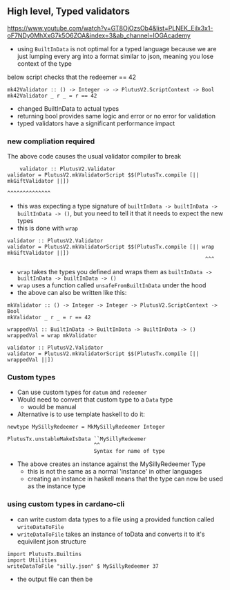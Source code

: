 ## High level, Typed validators
https://www.youtube.com/watch?v=GT8OjOzsOb4&list=PLNEK_Ejlx3x1-oF7NDy0MhXxG7k5O6ZOA&index=3&ab_channel=IOGAcademy

- using `BuiltInData` is not optimal for a typed language because we are just lumping every arg into a format similar to json, meaning you lose context of the type

below script checks that the redeemer == 42
```
mk42Validator :: () -> Integer -> -> PlutusV2.ScriptContext -> Bool
mk42Validator _ r _ = r == 42
```
- changed BuiltInData to actual types
- returning bool provides same logic and error or no error for validation
- typed validators have a significant performance impact

### new compliation required
The above code causes the usual validator compiler to break
```
    validator :: PlutusV2.Validator
validator = PlutusV2.mkValidatorScript $$(PlutusTx.compile [|| mkGiftValidator ||])
                                                                ^^^^^^^^^^^^^^
```
- this was expecting a type signature of `builtInData -> builtInData -> builtInData -> ()`, but you need to tell it that it needs to expect the new types
- this is done with `wrap`
```
validator :: PlutusV2.Validator
validator = PlutusV2.mkValidatorScript $$(PlutusTx.compile [|| wrap mkGiftValidator ||])
                                                                ^^^
```
- `wrap` takes the types you defined and wraps them as `builtInData -> builtInData -> builtInData -> ()`
- `wrap` uses a function called `unsafeFromBuiltInData` under the hood
- the above can also be written like this:

```
mkValidator :: () -> Integer -> Integer -> PlutusV2.ScriptContext -> Bool
mkValidator _ r _ = r == 42

wrappedVal :: BuiltInData -> BuiltInData -> BuiltInData -> ()
wrappedVal = wrap mkValidator

validator :: PlutusV2.Validator
validator = PlutusV2.mkValidatorScript $$(PlutusTx.compile [|| wrappedVal ||])
```

### Custom types
- Can use custom types for `datum` and `redeemer`
- Would need to convert that custom type to a `Data` type
  - would be manual
- Alternative is to use template haskell to do it:
```
newtype MySillyRedeemer = MkMySillyRedeemer Integer

PlutusTx.unstableMakeIsData ``MySillyRedeemer
                            ^^
                            Syntax for name of type
```
- The above creates an instance against the MySillyRedeemer Type
  - this is not the same as a normal 'instance' in other languages
  - creating an instance in haskell means that the type can now be used as the instance type

### using custom types in cardano-cli
- can write custom data types to a file using a provided function called `writeDataToFile`
- `writeDataToFile` takes an instance of toData and converts it to it's equivilent json structure

```
import PlutusTx.Builtins
import Utilities
writeDataToFile "silly.json" $ MySillyRedeemer 37
```
- the output file can then be 
